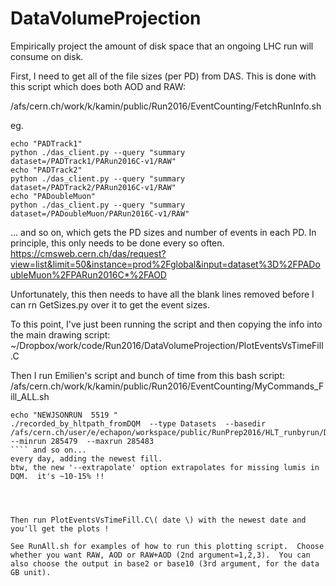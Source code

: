 # DataVolumeProjection
Empirically project the amount of disk space that an ongoing LHC run will consume on disk.



First, I need to get all of the file sizes (per PD) from DAS. 
This is done with this script which does both AOD and RAW: 

/afs/cern.ch/work/k/kamin/public/Run2016/EventCounting/FetchRunInfo.sh

eg. 
````
echo "PADTrack1"
python ./das_client.py --query "summary  dataset=/PADTrack1/PARun2016C-v1/RAW"
echo "PADTrack2"
python ./das_client.py --query "summary  dataset=/PADTrack2/PARun2016C-v1/RAW"
echo "PADoubleMuon"
python ./das_client.py --query "summary  dataset=/PADoubleMuon/PARun2016C-v1/RAW"
````
... and so on, which gets the PD sizes and number of events in each PD. In principle, 
this only needs to be done every so often.
https://cmsweb.cern.ch/das/request?view=list&limit=50&instance=prod%2Fglobal&input=dataset%3D%2FPADoubleMuon%2FPARun2016C*%2FAOD




Unfortunately, this then needs to have all the blank lines removed before I can 
rn 
GetSizes.py
over it to get the event sizes. 

To this point, I've just been running the script and then copying the info into 
the main drawing script: 
~/Dropbox/work/code/Run2016/DataVolumeProjection/PlotEventsVsTimeFill.C




Then I run Emilien's script and bunch of time from this bash script: 
/afs/cern.ch/work/k/kamin/public/Run2016/EventCounting/MyCommands_Fill_ALL.sh
````
echo "NEWJSONRUN  5519 "
./recorded_by_hltpath_fromDQM  --type Datasets  --basedir /afs/cern.ch/user/e/echapon/workspace/public/RunPrep2016/HLT_runbyrun/DQMfiles/  --minrun 285479  --maxrun 285483
```` and so on... 
every day, adding the newest fill.
btw, the new '--extrapolate' option extrapolates for missing lumis in DQM.  it's ~10-15% !! 




Then run PlotEventsVsTimeFill.C\( date \) with the newest date and you'll get the plots ! 

See RunAll.sh for examples of how to run this plotting script.  Choose whether you want RAW, AOD or RAW+AOD (2nd argument=1,2,3).  You can also choose the output in base2 or base10 (3rd argument, for the data GB unit).

